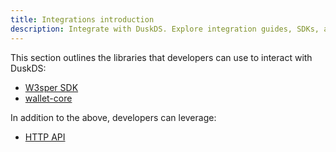 ```yaml
---
title: Integrations introduction
description: Integrate with DuskDS. Explore integration guides, SDKs, and tools tailored for developers and institutions.
---
```


This section outlines the libraries that developers can use to interact with DuskDS:

- [W3sper SDK](/developer/integrations/w3sper)
- [wallet-core](/developer/integrations/wallet-core)

In addition to the above, developers can leverage:
-  [HTTP API](/developer/integrations/http-api)
